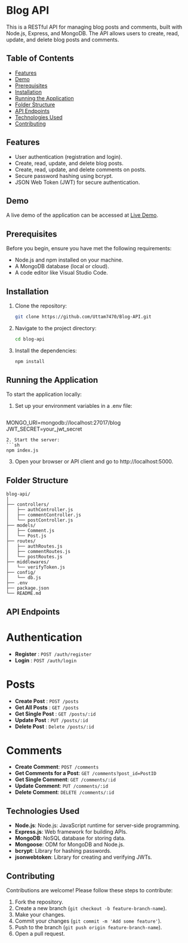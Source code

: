  # Blog API

This is a RESTful API for managing blog posts and comments, built with Node.js, Express, and MongoDB. The API allows users to create, read, update, and delete blog posts and comments.

## Table of Contents
- [Features](#features)
- [Demo](#demo)
- [Prerequisites](#prerequisites)
- [Installation](#installation)
- [Running the Application](#running-the-application)
- [Folder Structure](#folder-structure)
- [API Endpoints](#available-scripts)
- [Technologies Used](#technologies-used)
- [Contributing](#contributing)

## Features
- User authentication (registration and login).
- Create, read, update, and delete blog posts.
- Create, read, update, and delete comments on posts.
- Secure password hashing using bcrypt.
- JSON Web Token (JWT) for secure authentication.

## Demo
A live demo of the application can be accessed at [Live Demo](/).

## Prerequisites
Before you begin, ensure you have met the following requirements:
- Node.js and npm installed on your machine.
- A MongoDB database (local or cloud).
- A code editor like Visual Studio Code.

## Installation
1. Clone the repository:
   ```sh
   git clone https://github.com/Uttam7470/Blog-API.git
   ```
2. Navigate to the project directory:
   ```sh
   cd blog-api
   ```
3. Install the dependencies:
   ```sh
   npm install
   ```

## Running the Application
To start the application locally:
1. Set up your environment variables in a .env file:
   ```sh
  MONGO_URI=mongodb://localhost:27017/blog
JWT_SECRET=your_jwt_secret
   ```
2. Start the server:
   ```sh
   npm index.js 
   ```
3. Open your browser or API client and go to http://localhost:5000.

## Folder Structure
```
blog-api/
│
├── controllers/
│   ├── authController.js
│   ├── commentController.js
│   └── postController.js
├── models/
│   ├── Comment.js
│   └── Post.js
├── routes/
│   ├── authRoutes.js
│   ├── commentRoutes.js
│   └── postRoutes.js
├── middlewares/
│   └── verifyToken.js
├── config/
│   └── db.js
├── .env
├── package.json
└── README.md
```

## API Endpoints

# Authentication
- **Register** : `POST /auth/register`
- **Login** : `POST /auth/login`

# Posts
- **Create Post** : `POST /posts`
- **Get All Posts** : `GET /posts`
- **Get Single Post** : `GET /posts/:id`
- **Update Post** : `PUT /posts/:id`
- **Delete Post** : `Delete /posts/:id`

# Comments
- **Create Comment**: `POST /comments`
- **Get Comments for a Post**: `GET /comments?post_id=PostID`
- **Get Single Comment**: `GET /comments/:id`
- **Update Comment**: `PUT /comments/:id`
- **Delete Comment**: `DELETE /comments/:id`

## Technologies Used
- **Node.js**: Node.js: JavaScript runtime for server-side programming.
- **Express.js**:  Web framework for building APIs.
- **MongoDB**: NoSQL database for storing data.
- **Mongoose**: ODM for MongoDB and Node.js.
- **bcrypt**: Library for hashing passwords.
- **jsonwebtoken**: Library for creating and verifying JWTs.

## Contributing
Contributions are welcome! Please follow these steps to contribute:
1. Fork the repository.
2. Create a new branch (`git checkout -b feature-branch-name`).
3. Make your changes.
4. Commit your changes (`git commit -m 'Add some feature'`).
5. Push to the branch (`git push origin feature-branch-name`).
6. Open a pull request. 